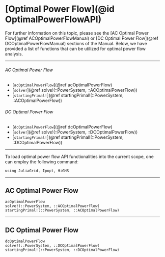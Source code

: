 # [Optimal Power Flow](@id OptimalPowerFlowAPI)

For further information on this topic, please see the [AC Optimal Power Flow](@ref ACOptimalPowerFlowManual) or [DC Optimal Power Flow](@ref DCOptimalPowerFlowManual) sections of the Manual. Below, we have provided a list of functions that can be utilized for optimal power flow analysis.

---

###### AC Optimal Power Flow
* [`acOptimalPowerFlow`](@ref acOptimalPowerFlow)
* [`solve!`](@ref solve!(::PowerSystem, ::ACOptimalPowerFlow))
* [`startingPrimal!`](@ref startingPrimal!(::PowerSystem, ::ACOptimalPowerFlow))

###### DC Optimal Power Flow
* [`dcOptimalPowerFlow`](@ref dcOptimalPowerFlow)
* [`solve!`](@ref solve!(::PowerSystem, ::DCOptimalPowerFlow))
* [`startingPrimal!`](@ref startingPrimal!(::PowerSystem, ::DCOptimalPowerFlow))

---

To load optimal power flow API functionalities into the current scope, one can employ the following command:
```@example LoadApi
using JuliaGrid, Ipopt, HiGHS
```

---

## AC Optimal Power Flow
```@docs
acOptimalPowerFlow
solve!(::PowerSystem, ::ACOptimalPowerFlow)
startingPrimal!(::PowerSystem, ::ACOptimalPowerFlow)
```

---

## DC Optimal Power Flow
```@docs
dcOptimalPowerFlow
solve!(::PowerSystem, ::DCOptimalPowerFlow)
startingPrimal!(::PowerSystem, ::DCOptimalPowerFlow)
```